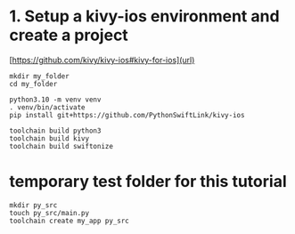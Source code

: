 # 1. Setup a kivy-ios environment and create a project 

[https://github.com/kivy/kivy-ios#kivy-for-ios](url)



```shell
mkdir my_folder
cd my_folder

python3.10 -m venv venv
. venv/bin/activate
pip install git+https://github.com/PythonSwiftLink/kivy-ios

toolchain build python3 
toolchain build kivy
toolchain build swiftonize
```

# temporary test folder for this tutorial

```shell
mkdir py_src
touch py_src/main.py
toolchain create my_app py_src
```

